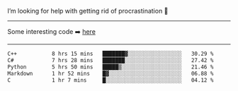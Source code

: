 I’m looking for help with getting rid of procrastination 🤔

-----

Some interesting code :arrow_right: [here](https://github.com/zhen8838/playground)

-----

<!--START_SECTION:waka-->

```txt
C++           8 hrs 15 mins   ███████▓░░░░░░░░░░░░░░░░░   30.29 %
C#            7 hrs 28 mins   ███████░░░░░░░░░░░░░░░░░░   27.42 %
Python        5 hrs 50 mins   █████▒░░░░░░░░░░░░░░░░░░░   21.46 %
Markdown      1 hr 52 mins    █▓░░░░░░░░░░░░░░░░░░░░░░░   06.88 %
C             1 hr 7 mins     █░░░░░░░░░░░░░░░░░░░░░░░░   04.12 %
```

<!--END_SECTION:waka-->

<!--
**zhen8838/zhen8838** is a ✨ _special_ ✨ repository because its `README.md` (this file) appears on your GitHub profile.

Here are some ideas to get you started:

- 🔭 I’m currently working on ...
- 🌱 I’m currently learning ...
- 👯 I’m looking to collaborate on ...
 ...
- 💬 Ask me about ...
- 📫 How to reach me: ...
- 😄 Pronouns: ...
- ⚡ Fun fact: ...
-->
